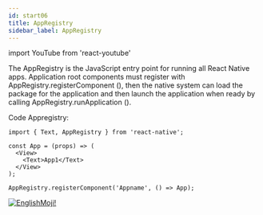```yaml
---
id: start06
title: AppRegistry
sidebar_label: AppRegistry
---
```


import YouTube from 'react-youtube'


The AppRegistry is the JavaScript entry point for running all React Native apps. Application root components must register with AppRegistry.registerComponent (), then the native system can load the package for the application and then launch the application when ready by calling AppRegistry.runApplication ().

<YouTube videoId='IHThgXE5U1c' />

Code Appregistry:

```SnackPlayer
import { Text, AppRegistry } from 'react-native';

const App = (props) => (
  <View>
    <Text>App1</Text>
  </View>
);

AppRegistry.registerComponent('Appname', () => App);
```

[![EnglishMoji!](/img/logo/englishmoji.png)](https://apps.apple.com/kz/app/englishmoji/id6450254885)
